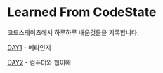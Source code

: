 # Learned From CodeState

코드스테이츠에서 하루하루 배운것들을 기록합니다.

[DAY1](https://github.com/Shaa-code/Today-I-Learned/blob/main/Learned%20From%20CodeStates/DAY1.md) - 메타인지

[DAY2](https://github.com/Shaa-code/Today-I-Learned/blob/main/Learned%20From%20CodeStates/DAY2.md) - 컴퓨터와 웹이해
